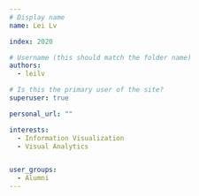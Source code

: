 ```yaml
---
# Display name
name: Lei Lv

index: 2020

# Username (this should match the folder name)
authors:
  - leilv

# Is this the primary user of the site?
superuser: true

personal_url: ""

interests:
  - Information Visualization
  - Visual Analytics


user_groups:
  - Alumni
---
```

